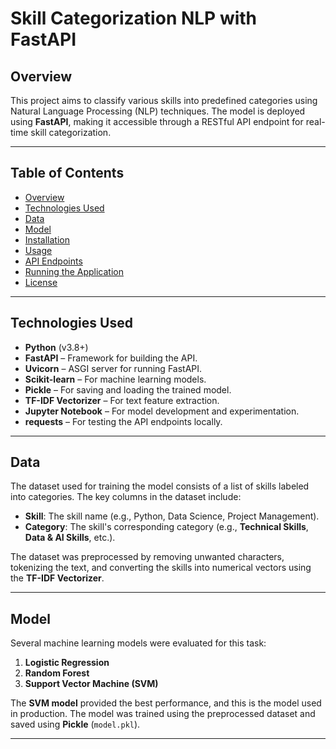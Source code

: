 # **Skill Categorization NLP with FastAPI**

## **Overview**

This project aims to classify various skills into predefined categories using Natural Language Processing (NLP) techniques. The model is deployed using **FastAPI**, making it accessible through a RESTful API endpoint for real-time skill categorization. 

---

## **Table of Contents**

- [Overview](#overview)
- [Technologies Used](#technologies-used)
- [Data](#data)
- [Model](#model)
- [Installation](#installation)
- [Usage](#usage)
- [API Endpoints](#api-endpoints)
- [Running the Application](#running-the-application)
- [License](#license)

---

## **Technologies Used**

- **Python** (v3.8+)
- **FastAPI** – Framework for building the API.
- **Uvicorn** – ASGI server for running FastAPI.
- **Scikit-learn** – For machine learning models.
- **Pickle** – For saving and loading the trained model.
- **TF-IDF Vectorizer** – For text feature extraction.
- **Jupyter Notebook** – For model development and experimentation.
- **requests** – For testing the API endpoints locally.

---

## **Data**

The dataset used for training the model consists of a list of skills labeled into categories. The key columns in the dataset include:

- **Skill**: The skill name (e.g., Python, Data Science, Project Management).
- **Category**: The skill's corresponding category (e.g., **Technical Skills**, **Data & AI Skills**, etc.).

The dataset was preprocessed by removing unwanted characters, tokenizing the text, and converting the skills into numerical vectors using the **TF-IDF Vectorizer**.

---

## **Model**

Several machine learning models were evaluated for this task:

1. **Logistic Regression**
2. **Random Forest**
3. **Support Vector Machine (SVM)**

The **SVM model** provided the best performance, and this is the model used in production. The model was trained using the preprocessed dataset and saved using **Pickle** (`model.pkl`).

---
